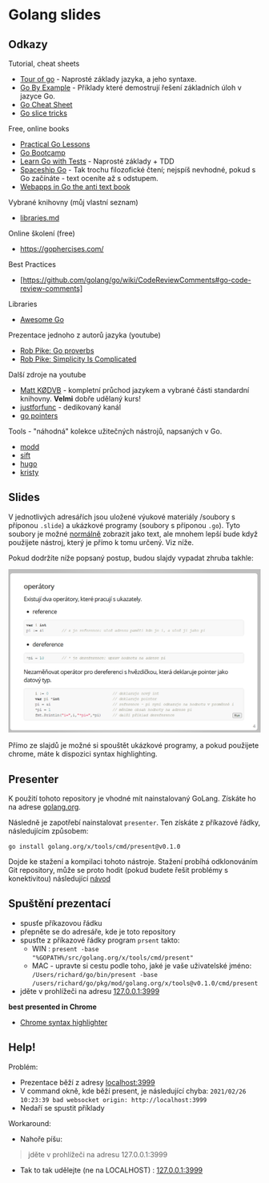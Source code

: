 # Golang slides

## Odkazy

Tutorial, cheat sheets

- [Tour of go](https://tour.golang.org/list) - Naprosté základy jazyka, a jeho syntaxe.
- [Go By Example](https://gobyexample.com/) - Příklady které demostrují řešení základních úloh v jazyce Go.
- [Go Cheat Sheet](https://github.com/LeCoupa/awesome-cheatsheets/blob/master/languages/golang.md)
- [Go slice tricks](https://ueokande.github.io/go-slice-tricks/)

Free, online books

- [Practical Go Lessons](https://www.practical-go-lessons.com/)
- [Go Bootcamp](http://www.golangbootcamp.com/)
- [Learn Go with Tests](https://quii.gitbook.io/learn-go-with-tests/) - Naprosté základy + TDD
- [Spaceship Go](https://blasrodri.github.io/spaceship-go-gh-pages/cover.html) - Tak trochu filozofické čtení; nejspíš nevhodné, pokud s Go začínáte - text oceníte až s odstupem.
- [Webapps in Go the anti text book](https://thewhitetulip.gitbook.io/bo/)

Vybrané knihovny (můj vlastní seznam)

- [libraries.md](libraries.md)

Online školení (free)

- https://gophercises.com/

Best Practices

- [https://github.com/golang/go/wiki/CodeReviewComments#go-code-review-comments]

Libraries

- [Awesome Go](https://github.com/avelino/awesome-go)


Prezentace jednoho z autorů jazyka (youtube)

- [Rob Pike: Go proverbs](https://www.youtube.com/watch?v=PAAkCSZUG1c)
- [Rob Pike: Simplicity Is Complicated](https://www.youtube.com/watch?v=rFejpH_tAHM)

Další zdroje na youtube

- [Matt KØDVB](https://www.youtube.com/channel/UCC2ot8w_U6yQsq7jdpbECvQ/videos) - kompletní průchod jazykem a vybrané části standardní knihovny. **Velmi** dobře udělaný kurs!
- [justforfunc](https://www.youtube.com/channel/UC_BzFbxG2za3bp5NRRRXJSw) - dedikovaný kanál
- [go pointers](https://www.youtube.com/watch?v=sTFJtxJXkaY&t=109s)

Tools - "náhodná" kolekce užitečných nástrojů, napsaných v Go.

- [modd](https://github.com/cortesi/modd)
- [sift](https://github.com/svent/sift)
- [hugo](https://gohugo.io/)
- [kristy](https://github.com/spotlightpa/kristy)


## Slides

V jednotlivých adresářích jsou uložené výukové materiály /soubory s příponou `.slide`) a ukázkové programy (soubory s příponou `.go`).
Tyto soubory je možné [normálně](10-about/10-about-golang.slide) zobrazit jako text, ale mnohem lepší bude když použijete nástroj, který je přímo k tomu určený.
Viz níže.

Pokud dodržíte níže popsaný postup, budou slajdy vypadat zhruba takhle:

![presenter](./img/presenter.png)

Přímo ze slajdů je možné si spouštět ukázkové programy, a pokud použijete chrome, máte k dispozici syntax highlighting.

## Presenter

K použití tohoto repository je vhodné mít nainstalovaný GoLang. 
Získáte ho na adrese [golang.org](https://golang.org/).

Následně je zapotřebí nainstalovat `presenter`. Ten získáte 
z příkazové řádky, následujícím způsobem:

```
go install golang.org/x/tools/cmd/present@v0.1.0
```

Dojde ke stažení a kompilaci tohoto nástroje. Stažení probíhá odklonováním
Git repository, může se proto hodit (pokud budete řešit problémy 
s konektivitou) následující [návod](https://gitlab.com/Herout/cheatsheet/-/blob/master/content/git_behind_proxy.md)

## Spuštění prezentací

- spusťe příkazovou řádku
- přepněte se do adresáře, kde je toto repository
- spusťte z příkazové řádky program `prsent` takto:
    - WIN : `present -base "%GOPATH%/src/golang.org/x/tools/cmd/present"`
    - MAC - upravte si cestu podle toho, jaké je vaše uživatelské jméno: `/Users/richard/go/bin/present -base /users/richard/go/pkg/mod/golang.org/x/tools@v0.1.0/cmd/present`
- jděte v prohlížeči na adresu  [127.0.0.1:3999](http://127.0.0.1:3999)

**best presented in Chrome**

- [Chrome syntax highlighter](https://chrome.google.com/webstore/detail/go-present-code-highlight/depioieabmbifhmkflcagceedklkiahb)

## Help!

Problém:

- Prezentace běží z adresy [localhost:3999](http://localhost:3999)
- V command okně, kde běží present, je následující chyba: `2021/02/26 10:23:39 bad websocket origin: http://localhost:3999`
- Nedaří se spustit příklady

Workaround:

- Nahoře píšu:

> jděte v prohlížeči na adresu  127.0.0.1:3999

- Tak to tak udělejte (ne na LOCALHOST) :  [127.0.0.1:3999](http://127.0.0.1:3999)


